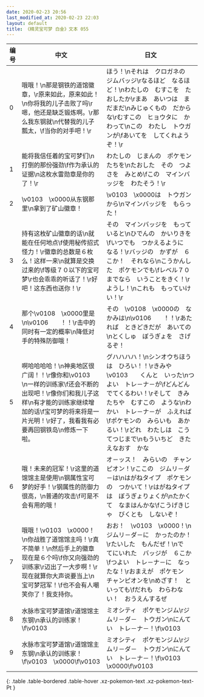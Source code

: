 ```yaml
---
date: 2020-02-23 20:56
last_modified_at: 2020-02-23 22:03
layout: default
title: 《精灵宝可梦 白金》文本 055
---
```

| 编号 | 中文 | 日文 |
| ---- | ---- | ---- |
| 0 | 哦哦！\n那是钢铁的道馆徽章，\r原来如此，原来如此！\n你将我的儿子击败了吗\r嗯，他还是缺乏锻炼啊。\r那么我东钢就\n代替我的儿子瓢太，\f当你的对手吧！\r | ほう！\nそれは　クロガネの　ジムバッジ\rなるほど　なるほど！\nわたしの　むすこを　たおしたか\rまあ　あいつは　まだまだ\nみじゅくもの　だからな\rむすこの　ヒョウタに　かわって\nこの　わたし　トウガンが\fあいてを　してくれようぞ！\r |
| 1 | 能将我信任着的宝可梦们\n打倒的那份强劲\f作为承认的证据\n这枚水雷勋章是你的了！\r | わたしの　じまんの　ポケモンたちを\nたおした　その　つよさを　みとめ\fこの　マインバッジを　わたそう！\r |
| 2 | \v0103　\x0000从东钢那里\n拿到了矿山徽章！ | \v0103　\x0000は　トウガンから\nマインバッジを　もらった！ |
| 3 | 持有这枚矿山徽章的话\n就能在任何地点\f使用秘传招式怪力！\r徽章的总数是６枚么！这样一来\n就算是交换过来的\f等级７０以下的宝可梦\r也会乖乖的听话了！\r好吧！这东西也送你！\r | その　マインバッジを　もっていると\nひでんの　かいりきを\fいつでも　つかえるように　なる！\rバッジの　かずが　６こか！　それなら\nこうかんした　ポケモンでも\fレベル７０までなら　いうことをきく！\rようし！\nこれも　もっていけい！\r |
| 4 | 那个\v0108　\x0000里是\n\v0106　　！！\r击中的同时有一定的概率\n降低对手的特殊防御哦！ | その　\v0108　\x0000の　なかみは\n\v0106　　！！\rあたれば　ときどきだが　あいての\nとくしゅ　ぼうぎょを　さげるぞ！ |
| 5 | 啊哈哈哈哈！\n神奥地区很广阔！！\r像你和\v0103　　\n一样的训练家\f还会不断的出现吧！\r像你们和我儿子这样\n有才能的训练家继续增加的话\f宝可梦的将来将是一片光明！\r好了，我看我有必要再回钢铁岛\n修炼一下啦。 | グハハハハ！\nシンオウちほうは　ひろい！！\rきみや　\v0103　　くんと　いった\nつよい　トレ－ナ－が\fどんどん　でてくるわい！\rそして　きみたちや　むすこの　ような\nわかい　トレ－ナ－が　ふえれば\fポケモンの　みらいも　あかるい！\rどれ　わたしは　こうてつじまで\nもういちど　きたえなおす　かな |
| 6 | 哦！未来的冠军！\r这里的道馆馆主是使用\n钢属性宝可梦的好手！\r钢属性的防御力很高，\n普通的攻击\f可是不会有用的哦！ | オ－ッス！　みらいの　チャンピオン！\rここの　ジムリ－ダ－は\nはがねタイプ　ポケモンの　つかいて！\rはがねタイプは　ぼうぎょりょくが\nたかくて　なまはんかな\fこうげきじゃ　びくとも　しないぞ！ |
| 7 | 哦哦！\v0103　\x0000！\n你战胜了道馆馆主吗！\r真不简单！\n然后手上的徽章现在是６个吗\f你又向强劲的训练家\r迈出了一大步啊！\r现在就算你大声说要当上\n宝可梦冠军！\f也不会有人嘲笑你了！我支持你。 | おお！　\v0103　\x0000！\nジムリ－ダ－に　かったのか！\rたいした　もんだぜ！\nで　てにいれた　バッジが　６こか\fつよい　トレ－ナ－に　なったな！\rおまえが　ポケモン　チャンピオンを\nめざす！　といっても\fだれも　わらわない！　おうえんするぜ |
| 8 | 水脉市宝可梦道馆\r道馆馆主东钢\n承认的训练家！\f\v0103　　 | ミオシティ　ポケモンジム\rジムリ－ダ－　トウガン\nにんてい　トレ－ナ－！\f\v0103　　 |
| 9 | 水脉市宝可梦道馆\r道馆馆主东钢\n承认的训练家！\f\v0103　\x0000\f\v0103　　 | ミオシティ　ポケモンジム\rジムリ－ダ－　トウガン\nにんてい　トレ－ナ－！\f\v0103　\x0000\f\v0103　　 |
{: .table .table-bordered .table-hover .xz-pokemon-text .xz-pokemon-text-Pt }
